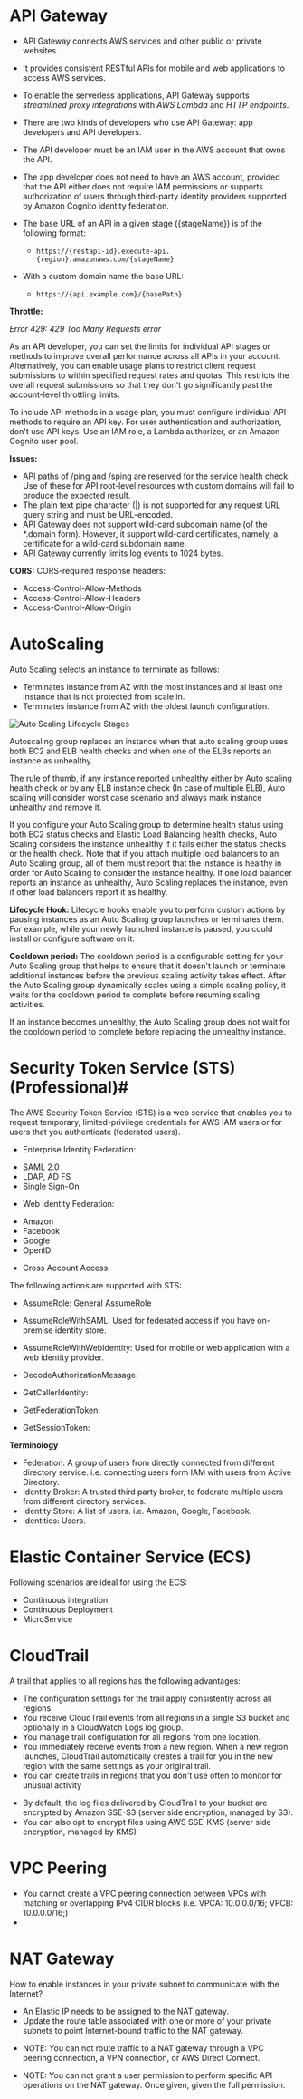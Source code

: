 # API Gateway #
- API Gateway connects AWS services and other public or private websites.
- It provides consistent RESTful APIs for mobile and web applications to access AWS services.
- To enable the serverless applications, API Gateway supports *streamlined proxy integrations* with *AWS Lambda* and *HTTP endpoints*.

- There are two kinds of developers who use API Gateway: app developers and API developers.
- The API developer must be an IAM user in the AWS account that owns the API.
- The app developer does not need to have an AWS account, provided that the API either does not require IAM permissions or supports authorization of users through third-party identity providers supported by Amazon Cognito identity federation.

- The base URL of an API in a given stage ({stageName}) is of the following format:
    - `https://{restapi-id}.execute-api.{region}.amazonaws.com/{stageName}`
- With a custom domain name the base URL:
    - `https://{api.example.com}/{basePath}`

**Throttle:**

*Error 429: 429 Too Many Requests error*

As an API developer, you can set the limits for individual API stages or methods to improve overall performance across all APIs in your account. Alternatively, you can enable usage plans to restrict client request submissions to within specified request rates and quotas. This restricts the overall request submissions so that they don't go significantly past the account-level throttling limits.

To include API methods in a usage plan, you must configure individual API methods to require an API key. For user authentication and authorization, don't use API keys. Use an IAM role, a Lambda authorizer, or an Amazon Cognito user pool.

**Issues:**
- API paths of /ping and /sping are reserved for the service health check. Use of these for API root-level resources with custom domains will fail to produce the expected result.
- The plain text pipe character (|) is not supported for any request URL query string and must be URL-encoded.
- API Gateway does not support wild-card subdomain name (of the *.domain form). However, it support wild-card certificates, namely, a certificate for a wild-card subdomain name.
- API Gateway currently limits log events to 1024 bytes.

**CORS:**
CORS-required response headers:
- Access-Control-Allow-Methods
- Access-Control-Allow-Headers
- Access-Control-Allow-Origin


# AutoScaling #
Auto Scaling selects an instance to terminate as follows:
- Terminates instance from AZ with the most instances and al least one instance that is not protected from scale in.
- Terminates instance from AZ with the oldest launch configuration.

![Auto Scaling Lifecycle Stages](img/autoscaling-lifecycle.png)

Autoscaling group replaces an instance when that auto scaling group uses both EC2 and ELB health checks and when one of the ELBs reports an instance as unhealthy.

The rule of thumb, if any instance reported unhealthy either by Auto scaling health check or by any ELB instance check (In case of multiple ELB), Auto scaling will consider worst case scenario and always mark instance unhealthy and remove it.

If you configure your Auto Scaling group to determine health status using both EC2 status checks and Elastic Load Balancing health checks, Auto Scaling considers the instance unhealthy if it fails either the status checks or the health check.
Note that if you attach multiple load balancers to an Auto Scaling group, all of them must report that the instance is healthy in order for Auto Scaling to consider the instance healthy. If one load balancer reports an instance as unhealthy, Auto Scaling replaces the instance, even if other load balancers report it as healthy.

**Lifecycle Hook:**
Lifecycle hooks enable you to perform custom actions by pausing instances as an Auto Scaling group launches or terminates them. For example, while your newly launched instance is paused, you could install or configure software on it.

**Cooldown period:**
The cooldown period is a configurable setting for your Auto Scaling group that helps to ensure that it doesn't launch or terminate additional instances before the previous scaling activity takes effect. After the Auto Scaling group dynamically scales using a simple scaling policy, it waits for the cooldown period to complete before resuming scaling activities.

If an instance becomes unhealthy, the Auto Scaling group does not wait for the cooldown period to complete before replacing the unhealthy instance.


# Security Token Service (STS) (Professional)#
The AWS Security Token Service (STS) is a web service that enables you to request temporary, limited-privilege credentials for AWS IAM users or for users that you authenticate (federated users).

* Enterprise Identity Federation:
- SAML 2.0
- LDAP, AD FS
- Single Sign-On

* Web Identity Federation:
- Amazon
- Facebook
- Google
- OpenID

* Cross Account Access

The following actions are supported with STS:
- AssumeRole:                   General AssumeRole
- AssumeRoleWithSAML:           Used for federated access if you have on-premise identity store.
- AssumeRoleWithWebIdentity:    Used for mobile or web application with a web identity provider.

- DecodeAuthorizationMessage:
- GetCallerIdentity:
- GetFederationToken:
- GetSessionToken:

**Terminology**
- Federation: A group of users from directly connected from different directory service. i.e. connecting users form IAM with users from Active Directory.
- Identity Broker: A trusted third party broker, to federate multiple users from different directory services.
- Identity Store: A list of users. i.e. Amazon, Google, Facebook.
- Identities: Users.


# Elastic Container Service (ECS) #
Following scenarios are ideal for using the ECS:
- Continuous integration
- Continuous Deployment
- MicroService


# CloudTrail #
A trail that applies to all regions has the following advantages:
- The configuration settings for the trail apply consistently across all regions.
- You receive CloudTrail events from all regions in a single S3 bucket and optionally in a CloudWatch Logs log group.
- You manage trail configuration for all regions from one location.
- You immediately receive events from a new region. When a new region launches, CloudTrail automatically creates a trail for you in the new region with the same settings as your original trail.
- You can create trails in regions that you don't use often to monitor for unusual activity

* By default, the log files delivered by CloudTrail to your bucket are encrypted by Amazon SSE-S3 (server side encryption, managed by S3).
* You can also opt to encrypt files using AWS SSE-KMS (server side encryption, managed by KMS)


# VPC Peering #
- You cannot create a VPC peering connection between VPCs with matching or overlapping IPv4 CIDR blocks (i.e. VPCA: 10.0.0.0/16; VPCB: 10.0.0.0/16;)
-


# NAT Gateway #
How to enable instances in your private subnet to communicate with the Internet?
- An Elastic IP needs to be assigned to the NAT gateway.
- Update the route table associated with one or more of your private subnets to point Internet-bound traffic to the NAT gateway.

* NOTE: You can not route traffic to a NAT gateway through a VPC peering connection, a VPN connection, or AWS Direct Connect.

* NOTE: You can not grant a user permission to perform specific API operations on the NAT gateway. Once given, given the full permission.
